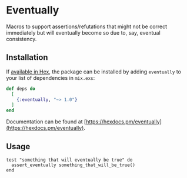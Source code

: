 # Eventually

Macros to support assertions/refutations that might not be correct immediately
but will eventually become so due to, say, eventual consistency.

## Installation

If [available in Hex](https://hex.pm/docs/publish), the package can be installed
by adding `eventually` to your list of dependencies in `mix.exs`:

```elixir
def deps do
  [
    {:eventually, "~> 1.0"}
  ]
end
```

Documentation can be found at
[https://hexdocs.pm/eventually](https://hexdocs.pm/eventually).

## Usage

```
test "something that will eventually be true" do
  assert_eventually something_that_will_be_true()
end
```
